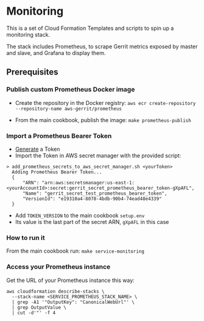 # Monitoring

This is a set of Cloud Formation Templates and scripts to spin up a monitoring
stack.

The stack includes Prometheus, to scrape Gerrit metrics
exposed by master and slave, and Grafana to display them.

## Prerequisites

### Publish custom Prometheus Docker image

* Create the repository in the Docker registry:
  `aws ecr create-repository --repository-name aws-gerrit/prometheus`

* From the main cookbook, publish the image: `make prometheus-publish`

### Import a Prometheus Bearer Token

* [Generate](https://www.uuidgenerator.net/) a Token
* Import the Token in AWS secret manager with the provided script:
```
> add_prometheus_secrets_to_aws_secret_manager.sh <yourToken>
  Adding Prometheus Bearer Token...
  {
      "ARN": "arn:aws:secretsmanager:us-east-1:<yourAccountId>:secret:gerrit_secret_prometheus_bearer_token-gXpAFL",
      "Name": "gerrit_secret_test_prometheus_bearer_token",
      "VersionId": "e19310a4-8078-4bdb-90b4-74ead48e4339"
  }
```
* Add `TOKEN_VERSION` to the main cookbook `setup.env`
 * Its value is the last part of the secret ARN, `gXpAFL` in this case

### How to run it

From the main cookbook run: `make service-monitoring`

### Access your Prometheus instance

Get the URL of your Prometheus instance this way:

```
aws cloudformation describe-stacks \
  --stack-name <SERVICE_PROMETHEUS_STACK_NAME> \
  | grep -A1 '"OutputKey": "CanonicalWebUrl"' \
  | grep OutputValue \
  | cut -d'"' -f 4
```
